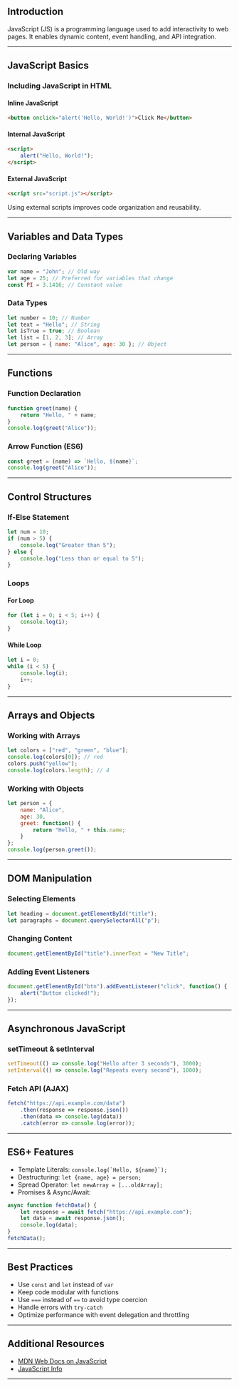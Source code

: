 ## Introduction

JavaScript (JS) is a programming language used to add interactivity to web pages. It enables dynamic content, event handling, and API integration.

---

## JavaScript Basics

### Including JavaScript in HTML

#### Inline JavaScript

```html
<button onclick="alert('Hello, World!')">Click Me</button>
```

#### Internal JavaScript

```html
<script>
    alert("Hello, World!");
</script>
```

#### External JavaScript

```html
<script src="script.js"></script>
```

Using external scripts improves code organization and reusability.

---

## Variables and Data Types

### Declaring Variables

```js
var name = "John"; // Old way
let age = 25; // Preferred for variables that change
const PI = 3.1416; // Constant value
```

### Data Types

```js
let number = 10; // Number
let text = "Hello"; // String
let isTrue = true; // Boolean
let list = [1, 2, 3]; // Array
let person = { name: "Alice", age: 30 }; // Object
```

---

## Functions

### Function Declaration

```js
function greet(name) {
    return "Hello, " + name;
}
console.log(greet("Alice"));
```

### Arrow Function (ES6)

```js
const greet = (name) => `Hello, ${name}`;
console.log(greet("Alice"));
```

---

## Control Structures

### If-Else Statement

```js
let num = 10;
if (num > 5) {
    console.log("Greater than 5");
} else {
    console.log("Less than or equal to 5");
}
```

### Loops

#### For Loop

```js
for (let i = 0; i < 5; i++) {
    console.log(i);
}
```

#### While Loop

```js
let i = 0;
while (i < 5) {
    console.log(i);
    i++;
}
```

---

## Arrays and Objects

### Working with Arrays

```js
let colors = ["red", "green", "blue"];
console.log(colors[0]); // red
colors.push("yellow");
console.log(colors.length); // 4
```

### Working with Objects

```js
let person = {
    name: "Alice",
    age: 30,
    greet: function() {
        return "Hello, " + this.name;
    }
};
console.log(person.greet());
```

---

## DOM Manipulation

### Selecting Elements

```js
let heading = document.getElementById("title");
let paragraphs = document.querySelectorAll("p");
```

### Changing Content

```js
document.getElementById("title").innerText = "New Title";
```

### Adding Event Listeners

```js
document.getElementById("btn").addEventListener("click", function() {
    alert("Button clicked!");
});
```

---

## Asynchronous JavaScript

### setTimeout & setInterval

```js
setTimeout(() => console.log("Hello after 3 seconds"), 3000);
setInterval(() => console.log("Repeats every second"), 1000);
```

### Fetch API (AJAX)

```js
fetch("https://api.example.com/data")
    .then(response => response.json())
    .then(data => console.log(data))
    .catch(error => console.log(error));
```

---

## ES6+ Features

- Template Literals: ``console.log(`Hello, ${name}`);``
- Destructuring: `let {name, age} = person;`
- Spread Operator: `let newArray = [...oldArray];`
- Promises & Async/Await:

```js
async function fetchData() {
    let response = await fetch("https://api.example.com");
    let data = await response.json();
    console.log(data);
}
fetchData();
```

---

## Best Practices

- Use `const` and `let` instead of `var`
- Keep code modular with functions
- Use `===` instead of `==` to avoid type coercion
- Handle errors with `try-catch`
- Optimize performance with event delegation and throttling

---

## Additional Resources

- [MDN Web Docs on JavaScript](https://developer.mozilla.org/en-US/docs/Web/JavaScript)
- [JavaScript Info](https://javascript.info/)

---